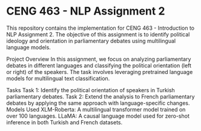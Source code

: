 # CENG 463 - NLP Assignment 2

This repository contains the implementation for CENG 463 - Introduction to NLP Assignment 2. The objective of this assignment is to identify political ideology and orientation in parliamentary debates using multilingual language models.

Project Overview
In this assignment, we focus on analyzing parliamentary debates in different languages and classifying the political orientation (left or right) of the speakers. The task involves leveraging pretrained language models for multilingual text classification.

Tasks
Task 1: Identify the political orientation of speakers in Turkish parliamentary debates.
Task 2: Extend the analysis to French parliamentary debates by applying the same approach with language-specific changes.
Models Used
XLM-Roberta: A multilingual transformer model trained on over 100 languages.
LLaMA: A causal language model used for zero-shot inference in both Turkish and French datasets.
